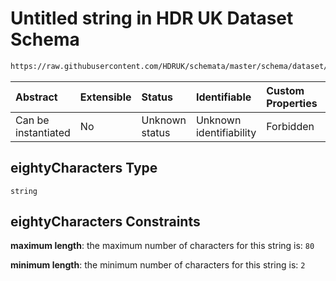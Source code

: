 # Untitled string in HDR UK Dataset Schema

```txt
https://raw.githubusercontent.com/HDRUK/schemata/master/schema/dataset/dataset.schema.json#/definitions/eightyCharacters
```



| Abstract            | Extensible | Status         | Identifiable            | Custom Properties | Additional Properties | Access Restrictions | Defined In                                                                                        |
| :------------------ | :--------- | :------------- | :---------------------- | :---------------- | :-------------------- | :------------------ | :------------------------------------------------------------------------------------------------ |
| Can be instantiated | No         | Unknown status | Unknown identifiability | Forbidden         | Allowed               | none                | [dataset.schema.json*](../../../schema/dataset/latest/dataset.schema.json "open original schema") |

## eightyCharacters Type

`string`

## eightyCharacters Constraints

**maximum length**: the maximum number of characters for this string is: `80`

**minimum length**: the minimum number of characters for this string is: `2`
